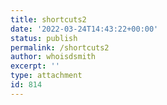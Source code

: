 ```yaml
---
title: shortcuts2
date: '2022-03-24T14:43:22+00:00'
status: publish
permalink: /shortcuts2
author: whoisdsmith
excerpt: ''
type: attachment
id: 814
---
```

<!DOCTYPE html PUBLIC "-//W3C//DTD HTML 4.0 Transitional//EN" "http://www.w3.org/TR/REC-html40/loose.dtd">
<?xml encoding="UTF-8">
